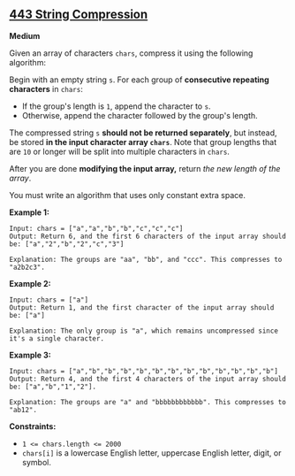 ## [443 String Compression](https://leetcode.com/problems/string-compression/)

**Medium**

Given an array of characters `chars`, compress it using the following algorithm:

Begin with an empty string `s`. For each group of **consecutive repeating characters** in `chars`:

*   If the group's length is `1`, append the character to `s`.
*   Otherwise, append the character followed by the group's length.

The compressed string `s` **should not be returned separately**, but instead, be stored **in the input character array `chars`**. Note that group lengths that are `10` or longer will be split into multiple characters in `chars`.

After you are done **modifying the input array,** return _the new length of the array_.

You must write an algorithm that uses only constant extra space.

**Example 1:**
```
Input: chars = ["a","a","b","b","c","c","c"]
Output: Return 6, and the first 6 characters of the input array should be: ["a","2","b","2","c","3"]

Explanation: The groups are "aa", "bb", and "ccc". This compresses to "a2b2c3".
```

**Example 2:**
```
Input: chars = ["a"]
Output: Return 1, and the first character of the input array should be: ["a"]

Explanation: The only group is "a", which remains uncompressed since it's a single character.
```

**Example 3:**
```
Input: chars = ["a","b","b","b","b","b","b","b","b","b","b","b","b"]
Output: Return 4, and the first 4 characters of the input array should be: ["a","b","1","2"].

Explanation: The groups are "a" and "bbbbbbbbbbbb". This compresses to "ab12".
```
**Constraints:**

*   `1 <= chars.length <= 2000`
*   `chars[i]` is a lowercase English letter, uppercase English letter, digit, or symbol.